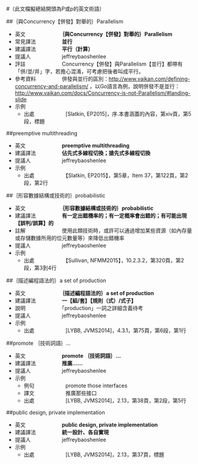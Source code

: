 #（此文檔擬總結開頭為P或p的英文術語）

##｛與Concurrency【併發】對舉的｝Parallelism

* 英文　　　　　　　**｛與Concurrency【併發】對舉的｝Parallelism**
* 常見譯法　　　　　**並行**
* 建議譯法　　　　　**平行（計算）**
* 提議人　　　　　　jeffreybaoshenlee
* 評註　　　　　　　Concurrency【併發】與Parallelism【並行】都帶有「併/並/并」字，若擔心混淆，可考慮把後者叫成平行。
* 參考資料　　　　　併發與並行的區別：http://www.vaikan.com/defining-concurrency-and-parallelism/ ，以Go語言為例，說明併發不是並行：http://www.vaikan.com/docs/Concurrency-is-not-Parallelism/#landing-slide
* 示例
  * 出處　　　　　　[Slatkin, EP2015]，序.本書涵蓋的內容，第xiv頁，第5段，標題

##preemptive multithreading

* 英文　　　　　　　**preemptive multithreading**
* 建議譯法　　　　　**佔先式多線程切換；搶先式多線程切換**
* 提議人　　　　　　jeffreybaoshenlee
* 示例
  * 出處　　　　　　【Slatkin, EP2015】，第5章，Item 37，第122頁，第2段，第2行	

##｛形容數據結構或技術的｝probabilistic

* 英文　　　　　　　**｛形容數據結構或技術的｝probabilistic**
* 建議譯法　　　　　**有一定出錯機率的；有一定概率會出錯的；有可能出現【誤判/誤算】的**
* 註解　　　　　　　使用此類技術時，或許可以通過增加某些資源（如內存量或存儲數據所用的位元數量等）來降低出錯機率
* 提議人　　　　　　jeffreybaoshenlee
* 示例
  * 出處　　　　　　【Sullivan, NFMM2015】，10.2.3.2，第320頁，第2段，第3到4行	

##｛描述編程語法的｝a set of production

* 英文　　　　　　　**｛描述編程語法的｝a set of production**
* 建議譯法　　　　　**一【組/套】【規則（式）/式子】**
* 說明　　　　　　　「production」一詞之詳細含義待考
* 提議人　　　　　　jeffreybaoshenlee
* 示例
  * 出處　　　　　　[LYBB, JVMS2014]，4.3.1，第75頁，第6段，第1行	

##promote ｛技術詞語｝...

* 英文　　　　　　　**promote ｛技術詞語｝...**
* 建議譯法　　　　　**推廣……**
* 提議人　　　　　　jeffreybaoshenlee
* 示例
  * 例句　　　　　　promote those interfaces
  * 譯文　　　　　　推廣那些接口
  * 出處　　　　　　[LYBB, JVMS2014]，2.13，第38頁，第2段，第5行

##public design, private implementation

* 英文　　　　　　　**public design, private implementation**
* 建議譯法　　　　　**統一設計、各自實現**
* 提議人　　　　　　jeffreybaoshenlee
* 示例
  * 出處　　　　　　[LYBB, JVMS2014]，2.13，第37頁，標題
